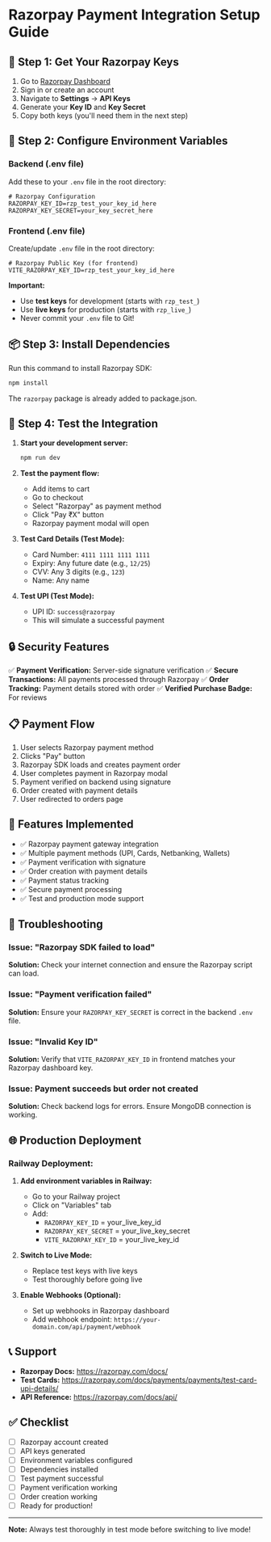 # Razorpay Payment Integration Setup Guide

## 🔑 Step 1: Get Your Razorpay Keys

1. Go to [Razorpay Dashboard](https://dashboard.razorpay.com/)
2. Sign in or create an account
3. Navigate to **Settings** → **API Keys**
4. Generate your **Key ID** and **Key Secret**
5. Copy both keys (you'll need them in the next step)

## 📝 Step 2: Configure Environment Variables

### Backend (.env file)
Add these to your `.env` file in the root directory:

```env
# Razorpay Configuration
RAZORPAY_KEY_ID=rzp_test_your_key_id_here
RAZORPAY_KEY_SECRET=your_key_secret_here
```

### Frontend (.env file)
Create/update `.env` file in the root directory:

```env
# Razorpay Public Key (for frontend)
VITE_RAZORPAY_KEY_ID=rzp_test_your_key_id_here
```

**Important:** 
- Use **test keys** for development (starts with `rzp_test_`)
- Use **live keys** for production (starts with `rzp_live_`)
- Never commit your `.env` file to Git!

## 📦 Step 3: Install Dependencies

Run this command to install Razorpay SDK:

```bash
npm install
```

The `razorpay` package is already added to package.json.

## 🚀 Step 4: Test the Integration

1. **Start your development server:**
   ```bash
   npm run dev
   ```

2. **Test the payment flow:**
   - Add items to cart
   - Go to checkout
   - Select "Razorpay" as payment method
   - Click "Pay ₹X" button
   - Razorpay payment modal will open

3. **Test Card Details (Test Mode):**
   - Card Number: `4111 1111 1111 1111`
   - Expiry: Any future date (e.g., `12/25`)
   - CVV: Any 3 digits (e.g., `123`)
   - Name: Any name

4. **Test UPI (Test Mode):**
   - UPI ID: `success@razorpay`
   - This will simulate a successful payment

## 🔒 Security Features

✅ **Payment Verification:** Server-side signature verification
✅ **Secure Transactions:** All payments processed through Razorpay
✅ **Order Tracking:** Payment details stored with order
✅ **Verified Purchase Badge:** For reviews

## 📋 Payment Flow

1. User selects Razorpay payment method
2. Clicks "Pay" button
3. Razorpay SDK loads and creates payment order
4. User completes payment in Razorpay modal
5. Payment verified on backend using signature
6. Order created with payment details
7. User redirected to orders page

## 🎯 Features Implemented

- ✅ Razorpay payment gateway integration
- ✅ Multiple payment methods (UPI, Cards, Netbanking, Wallets)
- ✅ Payment verification with signature
- ✅ Order creation with payment details
- ✅ Payment status tracking
- ✅ Secure payment processing
- ✅ Test and production mode support

## 🐛 Troubleshooting

### Issue: "Razorpay SDK failed to load"
**Solution:** Check your internet connection and ensure the Razorpay script can load.

### Issue: "Payment verification failed"
**Solution:** Ensure your `RAZORPAY_KEY_SECRET` is correct in the backend `.env` file.

### Issue: "Invalid Key ID"
**Solution:** Verify that `VITE_RAZORPAY_KEY_ID` in frontend matches your Razorpay dashboard key.

### Issue: Payment succeeds but order not created
**Solution:** Check backend logs for errors. Ensure MongoDB connection is working.

## 🌐 Production Deployment

### Railway Deployment:

1. **Add environment variables in Railway:**
   - Go to your Railway project
   - Click on "Variables" tab
   - Add:
     - `RAZORPAY_KEY_ID` = your_live_key_id
     - `RAZORPAY_KEY_SECRET` = your_live_key_secret
     - `VITE_RAZORPAY_KEY_ID` = your_live_key_id

2. **Switch to Live Mode:**
   - Replace test keys with live keys
   - Test thoroughly before going live

3. **Enable Webhooks (Optional):**
   - Set up webhooks in Razorpay dashboard
   - Add webhook endpoint: `https://your-domain.com/api/payment/webhook`

## 📞 Support

- **Razorpay Docs:** https://razorpay.com/docs/
- **Test Cards:** https://razorpay.com/docs/payments/payments/test-card-upi-details/
- **API Reference:** https://razorpay.com/docs/api/

## ✅ Checklist

- [ ] Razorpay account created
- [ ] API keys generated
- [ ] Environment variables configured
- [ ] Dependencies installed
- [ ] Test payment successful
- [ ] Payment verification working
- [ ] Order creation working
- [ ] Ready for production!

---

**Note:** Always test thoroughly in test mode before switching to live mode!
